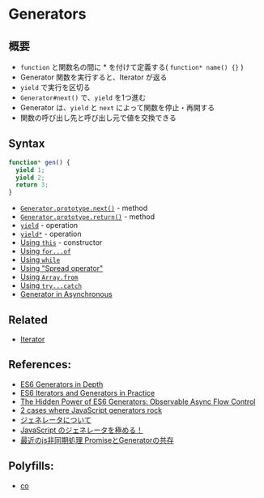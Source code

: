 # Generators
## 概要
- `function` と関数名の間に * を付けて定義する( `function* name() {}` )
- Generator 関数を実行すると、Iterator が返る
- `yield` で実行を区切る
- `Generator#next()` で、`yield` を1つ進む
- Generator は、`yield` と `next` によって関数を停止・再開する
- 関数の呼び出し先と呼び出し元で値を交換できる

## Syntax

```js
function* gen() {
  yield 1;
  yield 2;
  return 3;
}
```

- [`Generator.prototype.next()`](next.md) - method
- [`Generator.prototype.return()`](return.md) - method
- [`yield`](yield.md) - operation
- [`yield*`](yield*.md) - operation
- [Using `this`](this.md) - constructor
- [Using `for...of`](for_of.md)
- [Using `while`](while.md)
- [Using "Spread operator"](spread.md)
- [Using `Array.from`](array_from.md)
- [Using `try...catch`](try_catch.md)
- [Generator in Asynchronous](async.md)


## Related
- [Iterator](./Iterator.md)

## References:
- [ES6 Generators in Depth](https://ponyfoo.com/articles/es6-generators-in-depth)
- [ES6 Iterators and Generators in Practice](http://www.zsoltnagy.eu/es6-iterators-and-generators-in-practice/)
- [The Hidden Power of ES6 Generators: Observable Async Flow Control](https://medium.com/javascript-scene/the-hidden-power-of-es6-generators-observable-async-flow-control-cfa4c7f31435)
- [2 cases where JavaScript generators rock](https://goshakkk.name/javascript-generators-understanding-sample-use-cases/)
- [ジェネレータについて](http://js-next.hatenablog.com/entry/2014/08/07/174147)
- [JavaScript のジェネレータを極める！](http://goo.gl/KBRGxb)
- [最近のjs非同期処理 PromiseとGeneratorの共存](http://qiita.com/kidach1/items/d997df84a0ede39d76ad)

## Polyfills:
- [co](https://github.com/tj/co)
